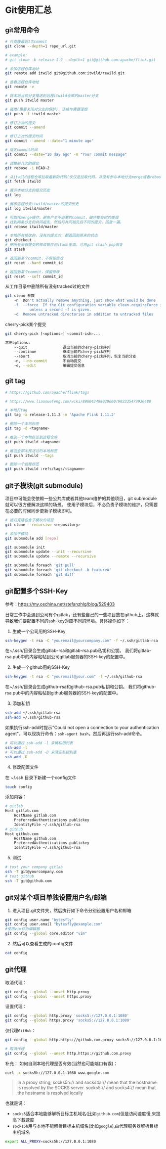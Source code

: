 # Git使用汇总

## git常用命令
```bash
# 只克隆最近1次commit
git clone --depth=1 repo_url.git

# example: 
# git clone -b release-1.9 --depth=1 git@github.com:apache/flink.git

# 添加远程仓库地址
git remote add itwild git@github.com:itwild/rewild.git

# 查看远程仓库地址
git remote -v

# 将本地当前分支推送到远程itwild仓库的master分支
git push itwild master

# 强推(需要关闭对分支的保护)，该操作需要谨慎
git push -f itwild master

# 修订上次的提交
git commit --amend

# 修订上次的提交时间
git commit --amend --date="1 minute ago"

# 指定commit时间
git commit --date="10 day ago" -m "Your commit message" 

# 调整前几次的提交
git rebase -i HEAD~2

# 从itwild远程仓库拉取最新的代码(仅仅是拉取代码，并没有参与本地分支merge或者rebase操作)
git fetch itwild

# 展示本地分支的提交历史
git log

# 展示远程分支itwild/master的提交历史
git log itwild/master

# 可取代merge操作，避免产生不必要的commit，破坏提交树的美观
# 找到两条分支的共同祖先，然后将共同祖先后不同的提交，回放一遍。
git rebase itwild/master

# 本地所有修改的，没有的提交的，都返回到原来的状态
git checkout . 
# 把所有没有提交的修改暂存到stash里面。可用git stash pop恢复
git stash

# 返回到某个commit，不保留修改
git reset --hard commit_id

# 返回到某个commit，保留修改
git reset --soft commit_id
```

从工作目录中删除所有没有tracked过的文件
```bash
git clean 参数
    -n  Don't actually remove anything, just show what would be done
    -f  --force  If the Git configuration variable clean.requireForce is not set to false, git clean will refuse to delete files or directories unless given -f, -n or -i. Git will refuse to delete directories with .git sub directory or file
           unless a second -f is given.
    -d  Remove untracked directories in addition to untracked files
```

cherry-pick某个提交
```bash
git cherry-pick [<options>] <commit-ish>...

常用options:
    --quit                退出当前的chery-pick序列
    --continue            继续当前的chery-pick序列
    --abort               取消当前的chery-pick序列，恢复当前分支
    -n, --no-commit       不自动提交
    -e, --edit            编辑提交信息
```

## git tag

```bash
# https://github.com/apache/flink/tags

# https://www.liaoxuefeng.com/wiki/896043488029600/902335479936480

# 本地打tag
git tag -a release-1.11.2 -m 'Apache Flink 1.11.2'

# 删除一个本地标签
git tag -d <tagname>

# 推送一个本地标签到远程仓库
git push itwild <tagname>

# 推送全部未推送过的本地标签
git push itwild --tags

# 删除一个远程标签
git push itwild :refs/tags/<tagname>
```

## git子模块(git submodule)
项目中可能会使依赖一些公共库或者其他team维护的其他项目，git submodule就可以很方便解决这样的场景。
使用子模块后，不必负责子模块的维护，只需要在必要的时候同步更新子模块即可。
```bash
# 递归克隆包含子模块的项目
git clone --recursive <repository>

# 添加子模块
git submodule add [repo]

git submodule init
git submodule update --init --recursive
git submodule update --remote --recursive

git submodule foreach 'git pull'
git submodule foreach 'git checkout -b featureA'
git submodule foreach 'git diff'
```

## git配置多个SSH-Key
参考：https://my.oschina.net/stefanzhlg/blog/529403

日常工作中会遇到公司有个gitlab，还有些自己的一些项目放在github上。这样就导致我们要配置不同的ssh-key对应不同的环境。具体操作如下：

1. 生成一个公司用的SSH-Key
```bash
ssh-keygen -t rsa -C "youremail@yourcompany.com" -f ~/.ssh/gitlab-rsa
```
在~/.ssh/目录会生成gitlab-rsa和gitlab-rsa.pub私钥和公钥。 我们将gitlab-rsa.pub中的内容粘帖到公司gitlab服务器的SSH-key的配置中。

2. 生成一个github用的SSH-Key
```bash
ssh-keygen -t rsa -C "youremail@your.com" -f ~/.ssh/github-rsa
```
在~/.ssh/目录会生成github-rsa和github-rsa.pub私钥和公钥。 我们将github-rsa.pub中的内容粘帖到github服务器的SSH-key的配置中。

3. 添加私钥
```bash
ssh-add ~/.ssh/gitlab-rsa
ssh-add ~/.ssh/github-rsa
```
如果执行ssh-add时提示"Could not open a connection to your authentication agent"，可以现执行命令：`ssh-agent bash`，然后再运行ssh-add命令。
```bash
# 可以通过 ssh-add -l 来确私钥列表
ssh-add -l
# 可以通过 ssh-add -D 来清空私钥列表
ssh-add -D
```

4. 修改配置文件  
   
在 ~/.ssh 目录下新建一个config文件
```bash
touch config
```
添加内容：
```bash
# gitlab
Host gitlab.com
    HostName gitlab.com
    PreferredAuthentications publickey
    IdentityFile ~/.ssh/gitlab-rsa
# github
Host github.com
    HostName github.com
    PreferredAuthentications publickey
    IdentityFile ~/.ssh/github-rsa
```

5. 测试
```bash
# test your company gitlab
ssh -T git@yourcompany.com
# test github
ssh -T git@github.com
```

## git对某个项目单独设置用户名/邮箱
1. 进入项目.git文件夹，然后执行如下命令分别设置用户名和邮箱
```bash
git config user.name "bytesfly"
git config user.email "bytesfly@example.com"
#使用vim作为编辑器
git config --global core.editor "vim"
```
2. 然后可以查看生成的config文件
```bash
cat config
```

## git代理

取消代理：
```bash
git config --global --unset http.proxy
git config --global --unset https.proxy
```

设置代理：
```bash
git config --global http.proxy 'socks5://127.0.0.1:1080'
git config --global https.proxy 'socks5://127.0.0.1:1080'
```

仅代理`GitHub`：
```bash
git config --global http.https://github.com.proxy socks5://127.0.0.1:1080

# 取消代理
git config --global --unset http.https://github.com.proxy
```
补充：
如何自测本地代理是否有效(当然也可能端口有误)：
```bash
curl -x socks5h://127.0.0.1:1080 www.google.com
```
> In a proxy string, socks5h:// and socks4a:// mean that the hostname is resolved by the SOCKS server. socks5:// and socks4:// mean that the hostname is resolved locally

也就是说：
- `socks5`适合本地能够解析目标主机域名(比如`github.com`)但是访问速度慢,来提高下载速度
- `socks5h`用与本地不能解析目标主机域名(比如`google`),由代理服务器解析目标主机域名

```bash
export ALL_PROXY=socks5h://127.0.0.1:1080
```